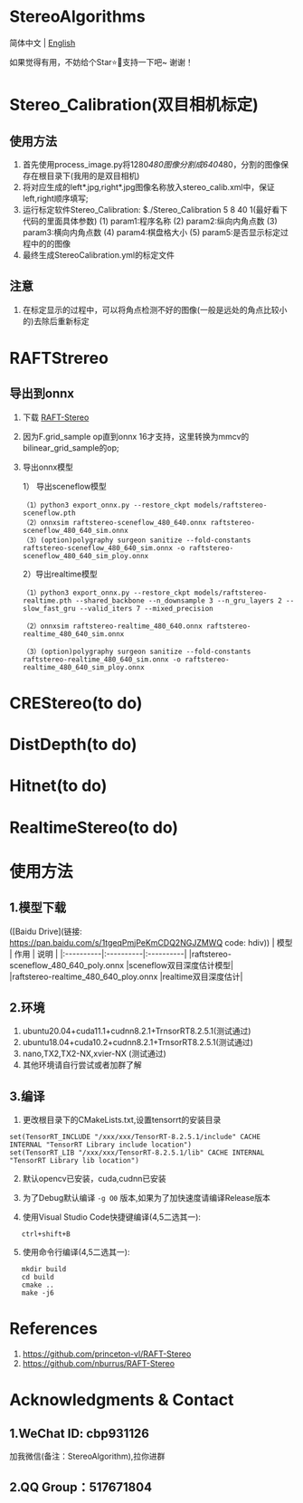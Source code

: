 # StereoAlgorithms
简体中文 | [English](./RAFTStereoAlgorithm_en.md)

如果觉得有用，不妨给个Star⭐️🌟支持一下吧~ 谢谢！

# Stereo_Calibration(双目相机标定)
## 使用方法
1. 首先使用process_image.py将1280*480图像分割成640*480，分割的图像保存在根目录下(我用的是双目相机)
2. 将对应生成的left*.jpg,right*.jpg图像名称放入stereo_calib.xml中，保证left,right顺序填写;
3. 运行标定软件Stereo_Calibration: $./Stereo_Calibration 5 8 40 1(最好看下代码的里面具体参数)
    (1) param1:程序名称
    (2) param2:纵向内角点数
    (3) param3:横向内角点数
    (4) param4:棋盘格大小
    (5) param5:是否显示标定过程中的的图像
4. 最终生成StereoCalibration.yml的标定文件

## 注意
1.  在标定显示的过程中，可以将角点检测不好的图像(一般是远处的角点比较小的)去除后重新标定


# RAFTStrereo
## 导出到onnx
1. 下载 [RAFT-Stereo](https://github.com/princeton-vl/RAFT-Stereo/tree/main)
2. 因为F.grid_sample op直到onnx 16才支持，这里转换为mmcv的bilinear_grid_sample的op;
3. 导出onnx模型
   
   1） 导出sceneflow模型
   ```
   （1）python3 export_onnx.py --restore_ckpt models/raftstereo-sceneflow.pth
   （2）onnxsim raftstereo-sceneflow_480_640.onnx raftstereo-sceneflow_480_640_sim.onnx
   （3）(option)polygraphy surgeon sanitize --fold-constants raftstereo-sceneflow_480_640_sim.onnx -o raftstereo-sceneflow_480_640_sim_ploy.onnx
   ```
   2）导出realtime模型
   ```
   （1）python3 export_onnx.py --restore_ckpt models/raftstereo-realtime.pth --shared_backbone --n_downsample 3 --n_gru_layers 2 --slow_fast_gru --valid_iters 7 --mixed_precision
   
   （2）onnxsim raftstereo-realtime_480_640.onnx raftstereo-realtime_480_640_sim.onnx

   （3）(option)polygraphy surgeon sanitize --fold-constants raftstereo-realtime_480_640_sim.onnx -o raftstereo-realtime_480_640_sim_ploy.onnx
   ```

# CREStereo(to do)

# DistDepth(to do)

# Hitnet(to do)

# RealtimeStereo(to do)


# 使用方法
## 1.模型下载
([Baidu Drive](链接: https://pan.baidu.com/s/1tgeqPmjPeKmCDQ2NGJZMWQ code: hdiv))
| 模型 |  作用    |  说明   |
|:----------|:----------|:----------|
|raftstereo-sceneflow_480_640_poly.onnx   |sceneflow双目深度估计模型|        
|raftstereo-realtime_480_640_ploy.onnx	   |realtime双目深度估计|             

## 2.环境
1. ubuntu20.04+cuda11.1+cudnn8.2.1+TrnsorRT8.2.5.1(测试通过)
2. ubuntu18.04+cuda10.2+cudnn8.2.1+TrnsorRT8.2.5.1(测试通过)
3. nano,TX2,TX2-NX,xvier-NX                       (测试通过)
4. 其他环境请自行尝试或者加群了解


## 3.编译

1. 更改根目录下的CMakeLists.txt,设置tensorrt的安装目录
```
set(TensorRT_INCLUDE "/xxx/xxx/TensorRT-8.2.5.1/include" CACHE INTERNAL "TensorRT Library include location")
set(TensorRT_LIB "/xxx/xxx/TensorRT-8.2.5.1/lib" CACHE INTERNAL "TensorRT Library lib location")
```
2. 默认opencv已安装，cuda,cudnn已安装
3. 为了Debug默认编译 ```-g O0``` 版本,如果为了加快速度请编译Release版本

4. 使用Visual Studio Code快捷键编译(4,5二选其一):
```
   ctrl+shift+B
```
5. 使用命令行编译(4,5二选其一):
```
   mkdir build
   cd build
   cmake ..
   make -j6
```
 

# References
1. https://github.com/princeton-vl/RAFT-Stereo
2. https://github.com/nburrus/RAFT-Stereo

# Acknowledgments & Contact 
## 1.WeChat ID: cbp931126
加我微信(备注：StereoAlgorithm),拉你进群
## 2.QQ Group：517671804
